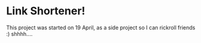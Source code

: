 # Link Shortener!

This project was started on 19 April, as a side project so I can rickroll friends :) shhhh....
